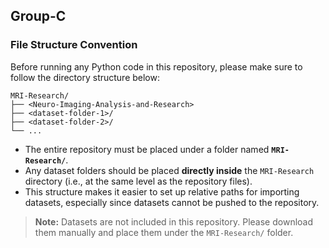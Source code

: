 ## Group-C

### File Structure Convention

Before running any Python code in this repository, please make sure to follow the directory structure below:

```
MRI-Research/
├── <Neuro-Imaging-Analysis-and-Research>
├── <dataset-folder-1>/
├── <dataset-folder-2>/
└── ...
```

- The entire repository must be placed under a folder named **`MRI-Research/`**.
- Any dataset folders should be placed **directly inside** the `MRI-Research` directory (i.e., at the same level as the repository files).
- This structure makes it easier to set up relative paths for importing datasets, especially since datasets cannot be pushed to the repository.

> **Note:** Datasets are not included in this repository. Please download them manually and place them under the `MRI-Research/` folder.
